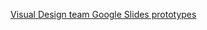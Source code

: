 [Visual Design team Google Slides prototypes](https://docs.google.com/presentation/d/1_gFhp0rVISNlXpzX43sAxydf0iPgUx2YiM0coy-6TB4/edit#slide=id.g1b35249ca4_0_29)
